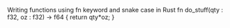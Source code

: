 Writing functions using fn keyword and snake case in Rust
fn do_stuff(qty : f32, oz : f32) -> f64 {
    return qty*oz;
}
